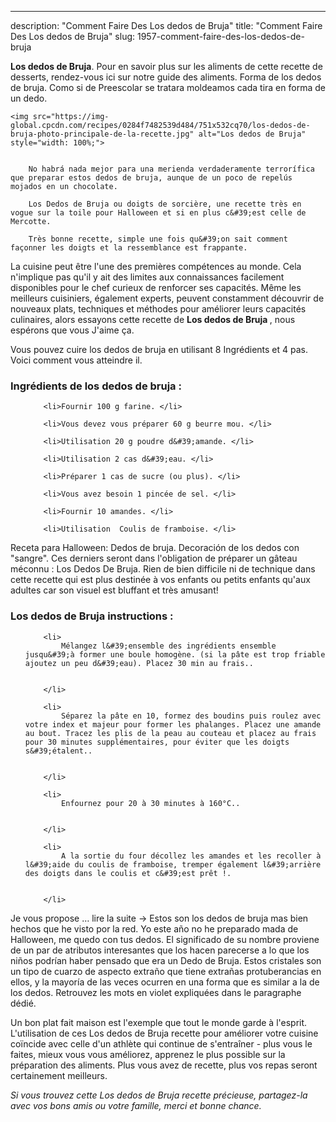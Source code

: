 ---
description: "Comment Faire Des Los dedos de Bruja"
title: "Comment Faire Des Los dedos de Bruja"
slug: 1957-comment-faire-des-los-dedos-de-bruja

<p>
	<strong>Los dedos de Bruja</strong>. 
	Pour en savoir plus sur les aliments de cette recette de desserts, rendez-vous ici sur notre guide des aliments. Forma de los dedos de bruja. Como si de Preescolar se tratara moldeamos cada tira en forma de un dedo.
</p>
<p>
	
	<img src="https://img-global.cpcdn.com/recipes/0284f7482539d484/751x532cq70/los-dedos-de-bruja-photo-principale-de-la-recette.jpg" alt="Los dedos de Bruja" style="width: 100%;">
	
	
		No habrá nada mejor para una merienda verdaderamente terrorífica que preparar estos dedos de bruja, aunque de un poco de repelús mojados en un chocolate.
	
		Los Dedos de Bruja ou doigts de sorcière, une recette très en vogue sur la toile pour Halloween et si en plus c&#39;est celle de Mercotte.
	
		Très bonne recette, simple une fois qu&#39;on sait comment façonner les doigts et la ressemblance est frappante.
	
</p>

La cuisine peut être l'une des premières compétences au monde. Cela n'implique pas qu'il y ait des limites aux connaissances facilement disponibles pour le chef curieux de renforcer ses capacités. Même les meilleurs cuisiniers, également experts, peuvent constamment découvrir de nouveaux plats, techniques et méthodes pour améliorer leurs capacités culinaires, alors essayons cette recette de <strong> Los dedos de Bruja </strong>, nous espérons que vous J'aime ça.

<!--inarticleads1-->

Vous pouvez cuire los dedos de bruja en utilisant 8 Ingrédients et 4 pas. Voici comment vous atteindre il.

<h3>Ingrédients de los dedos de bruja :</h3>

<ol>
	
		<li>Fournir 100 g farine. </li>
	
		<li>Vous devez vous préparer 60 g beurre mou. </li>
	
		<li>Utilisation 20 g poudre d&#39;amande. </li>
	
		<li>Utilisation 2 cas d&#39;eau. </li>
	
		<li>Préparer 1 cas de sucre (ou plus). </li>
	
		<li>Vous avez besoin 1 pincée de sel. </li>
	
		<li>Fournir 10 amandes. </li>
	
		<li>Utilisation  Coulis de framboise. </li>
	
</ol>

Receta para Halloween: Dedos de bruja. Decoración de los dedos con &#34;sangre&#34;. Ces derniers seront dans l&#39;obligation de préparer un gâteau méconnu : Los Dedos De Bruja. Rien de bien difficile ni de technique dans cette recette qui est plus destinée à vos enfants ou petits enfants qu&#39;aux adultes car son visuel est bluffant et très amusant! 

<!--inarticleads2-->

<h3>Los dedos de Bruja instructions :</h3>

<ol>
	
		<li>
			Mélangez l&#39;ensemble des ingrédients ensemble jusqu&#39;à former une boule homogène. (si la pâte est trop friable ajoutez un peu d&#39;eau). Placez 30 min au frais..
			
			
		</li>
	
		<li>
			Séparez la pâte en 10, formez des boudins puis roulez avec votre index et majeur pour former les phalanges. Placez une amande au bout. Tracez les plis de la peau au couteau et placez au frais pour 30 minutes supplémentaires, pour éviter que les doigts s&#39;étalent..
			
			
		</li>
	
		<li>
			Enfournez pour 20 à 30 minutes à 160°C..
			
			
		</li>
	
		<li>
			A la sortie du four décollez les amandes et les recoller à l&#39;aide du coulis de framboise, tremper également l&#39;arrière des doigts dans le coulis et c&#39;est prêt !.
			
			
		</li>
	
</ol>

Je vous propose … lire la suite → Estos son los dedos de bruja mas bien hechos que he visto por la red. Yo este año no he preparado mada de Halloween, me quedo con tus dedos. El significado de su nombre proviene de un par de atributos interesantes que los hacen parecerse a lo que los niños podrían haber pensado que era un Dedo de Bruja. Estos cristales son un tipo de cuarzo de aspecto extraño que tiene extrañas protuberancias en ellos, y la mayoría de las veces ocurren en una forma que es similar a la de los dedos. Retrouvez les mots en violet expliquées dans le paragraphe dédié. 

<!--inarticleads1-->

<p>
Un bon plat fait maison est l'exemple que tout le monde garde à l'esprit. L'utilisation de ces Los dedos de Bruja recette pour améliorer votre cuisine coïncide avec celle d'un athlète qui continue de s'entraîner - plus vous le faites, mieux vous vous améliorez, apprenez le plus possible sur la préparation des aliments. Plus vous avez de recette, plus vos repas seront certainement meilleurs.
</p>

<p>
<i>Si vous trouvez cette Los dedos de Bruja recette précieuse, partagez-la avec vos bons amis ou votre famille, merci et bonne chance.</i>
</p>
